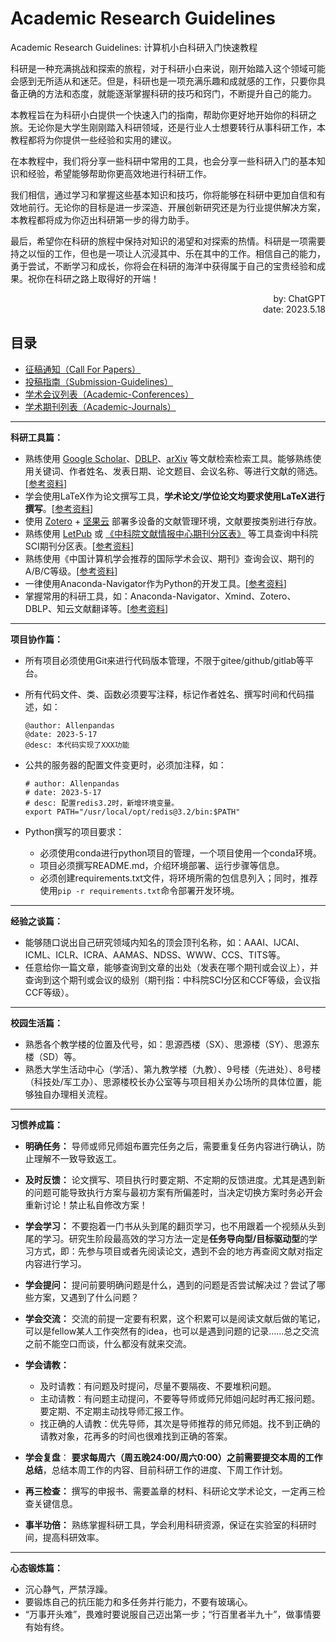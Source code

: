 # Academic Research Guidelines

Academic Research Guidelines: 计算机小白科研入门快速教程

科研是一种充满挑战和探索的旅程，对于科研小白来说，刚开始踏入这个领域可能会感到无所适从和迷茫。但是，科研也是一项充满乐趣和成就感的工作，只要你具备正确的方法和态度，就能逐渐掌握科研的技巧和窍门，不断提升自己的能力。

本教程旨在为科研小白提供一个快速入门的指南，帮助你更好地开始你的科研之旅。无论你是大学生刚刚踏入科研领域，还是行业人士想要转行从事科研工作，本教程都将为你提供一些经验和实用的建议。

在本教程中，我们将分享一些科研中常用的工具，也会分享一些科研入门的基本知识和经验，希望能够帮助你更高效地进行科研工作。

我们相信，通过学习和掌握这些基本知识和技巧，你将能够在科研中更加自信和有效地前行。无论你的目标是进一步深造、开展创新研究还是为行业提供解决方案，本教程都将成为你迈出科研第一步的得力助手。

最后，希望你在科研的旅程中保持对知识的渴望和对探索的热情。科研是一项需要持之以恒的工作，但也是一项让人沉浸其中、乐在其中的工作。相信自己的能力，勇于尝试，不断学习和成长，你将会在科研的海洋中获得属于自己的宝贵经验和成果。祝你在科研之路上取得好的开端！

<div align="right">by: ChatGPT</div><div align="right">date: 2023.5.18</div>

## 目录

- [征稿通知（Call For Papers）](./Call-For-Papers.md)
- [投稿指南（Submission-Guidelines）](./Submission-Guidelines.md)
- [学术会议列表（Academic-Conferences）](./Academic-Conferences.md)
- [学术期刊列表（Academic-Journals）](./Academic-Journals.md)

---



**科研工具篇：**

- 熟练使用 [Google Scholar](https://scholar.google.com/)、[DBLP](https://dblp.org/)、[arXiv](https://arxiv.org/) 等文献检索检索工具。能够熟练使用关键词、作者姓名、发表日期、论文题目、会议名称、等进行文献的筛选。[[参考资料](https://www.bilibili.com/video/BV1Rj411u7kw)]
- 学会使用LaTeX作为论文撰写工具，**学术论文/学位论文均要求使用LaTeX进行撰写**。[[参考资料](https://blog.csdn.net/m0_38068876/category_10779337.html)]
- 使用 [Zotero](https://www.zotero.org/) + [坚果云](https://www.jianguoyun.com/) 部署多设备的文献管理环境，文献要按类别进行存放。
- 熟练使用 [LetPub](https://letpub.com.cn/) 或 [《中科院文献情报中心期刊分区表》](http://www.fenqubiao.com/Default.aspx) 等工具查询中科院SCI期刊分区表。[[参考资料](https://blog.csdn.net/m0_38068876/article/details/130719121)]
- 熟练使用《中国计算机学会推荐的国际学术会议、期刊》查询会议、期刊的A/B/C等级。[[参考资料](https://blog.csdn.net/m0_38068876/category_11820954.html)]
- 一律使用Anaconda-Navigator作为Python的开发工具。[[参考资料](https://blog.csdn.net/m0_38068876/article/details/128364154)]
- 掌握常用的科研工具，如：Anaconda-Navigator、Xmind、Zotero、DBLP、知云文献翻译等。[[参考资料](https://blog.csdn.net/m0_38068876/article/details/127873013)]

---

**项目协作篇：**

- 所有项目必须使用Git来进行代码版本管理，不限于gitee/github/gitlab等平台。
- 所有代码文件、类、函数必须要写注释，标记作者姓名、撰写时间和代码描述，如：
  ```shell
  @author: Allenpandas
  @date: 2023-5-17
  @desc: 本代码实现了XXX功能
  ```
- 公共的服务器的配置文件变更时，必须加注释，如：

  ```shell
  # author: Allenpandas
  # date: 2023-5-17
  # desc: 配置redis3.2时，新增环境变量。
  export PATH="/usr/local/opt/redis@3.2/bin:$PATH"
  ```

- Python撰写的项目要求：
  - 必须使用conda进行python项目的管理，一个项目使用一个conda环境。
  - 项目必须撰写README.md，介绍环境部署、运行步骤等信息。
  - 必须创建requirements.txt文件，将环境所需的包信息列入；同时，推荐使用`pip -r requirements.txt`命令部署开发环境。

---

**经验之谈篇：**
- 能够随口说出自己研究领域内知名的顶会顶刊名称，如：AAAI、IJCAI、ICML、ICLR、ICRA、AAMAS、NDSS、WWW、CCS、TITS等。
- 任意给你一篇文章，能够查询到文章的出处（发表在哪个期刊或会议上），并查询到这个期刊或会议的级别（期刊指：中科院SCI分区和CCF等级，会议指CCF等级）。


---

**校园生活篇：**
- 熟悉各个教学楼的位置及代号，如：思源西楼（SX）、思源楼（SY）、思源东楼（SD）等。
- 熟悉大学生活动中心（学活）、第九教学楼（九教）、9号楼（先进处）、8号楼（科技处/军工办）、思源楼校长办公室等与项目相关办公场所的具体位置，能够独自办理相关流程。


---

**习惯养成篇：**
- **明确任务：** 导师或师兄师姐布置完任务之后，需要重复任务内容进行确认，防止理解不一致导致返工。
- **及时反馈：** 论文撰写、项目执行时要定期、不定期的反馈进度。尤其是遇到新的问题可能导致执行方案与最初方案有所偏差时，当决定切换方案时务必开会重新讨论！禁止私自修改方案！
- **学会学习：** 不要抱着一门书从头到尾的翻页学习，也不用跟着一个视频从头到尾的学习。研究生阶段最高效的学习方法一定是**任务导向型/目标驱动型**的学习方式，即：先参与项目或者先阅读论文，遇到不会的地方再查阅文献对指定内容进行学习。
- **学会提问：** 提问前要明确问题是什么，遇到的问题是否尝试解决过？尝试了哪些方案，又遇到了什么问题？
- **学会交流：** 交流的前提一定要有积累，这个积累可以是阅读文献后做的笔记，可以是fellow某人工作突然有的idea，也可以是遇到问题的记录……总之交流之前不能空口而谈，什么都没有就来交流。

- **学会请教：** 
  - 及时请教：有问题及时提问，尽量不要隔夜、不要堆积问题。
  - 主动请教：有问题主动提问，不要等导师或师兄师姐问起时再汇报问题。要定期、不定期主动找导师汇报工作。
  - 找正确的人请教：优先导师，其次是导师推荐的师兄师姐。找不到正确的请教对象，花再多的时间也很难找到正确的答案。
- **学会复盘**： **要求每周六（周五晚24:00/周六0:00）之前需要提交本周的工作总结**，总结本周工作的内容、目前科研工作的进度、下周工作计划。
- **再三检查：** 撰写的申报书、需要盖章的材料、科研论文学术论文，一定再三检查关键信息。
- **事半功倍：** 熟练掌握科研工具，学会利用科研资源，保证在实验室的科研时间，提高科研效率。

---

**心态锻炼篇：**

- 沉心静气，严禁浮躁。
- 要锻炼自己的抗压能力和多任务并行能力，不要有玻璃心。
- “万事开头难”，畏难时要说服自己迈出第一步；“行百里者半九十”，做事情要有始有终。
